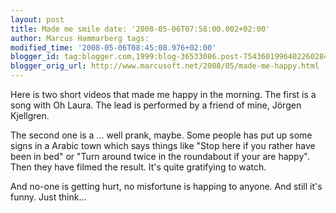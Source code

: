 ```yaml
---
layout: post
title: Made me smile date: '2008-05-06T07:58:00.002+02:00'
author: Marcus Hammarberg tags:
modified_time: '2008-05-06T08:45:08.976+02:00'
blogger_id: tag:blogger.com,1999:blog-36533086.post-7543601996402260284
blogger_orig_url: http://www.marcusoft.net/2008/05/made-me-happy.html
---
```



Here is two short videos that made me happy in the morning. The first is
a song with Oh Laura. The lead is performed by a friend of mine, Jörgen
Kjellgren.

<div
id="scid:5737277B-5D6D-4f48-ABFC-DD9C333F4C5D:b292fb92-a175-4d2e-9656-f99f72ca9110"
class="wlWriterSmartContent"
style="PADDING-RIGHT: 0px; DISPLAY: inline; PADDING-LEFT: 0px; PADDING-BOTTOM: 0px; MARGIN: 0px; PADDING-TOP: 0px">



</div>

The second one is a ... well prank, maybe. Some people has put up some
signs in a Arabic town which says things like "Stop here if you rather
have been in bed" or "Turn around twice in the roundabout if your are
happy". Then they have filmed the result. It's quite gratifying to
watch.

<div
id="scid:5737277B-5D6D-4f48-ABFC-DD9C333F4C5D:e5bb93d2-ab33-4580-92a0-5ecf566d9a82"
class="wlWriterSmartContent"
style="PADDING-RIGHT: 0px; DISPLAY: inline; PADDING-LEFT: 0px; PADDING-BOTTOM: 0px; MARGIN: 0px; PADDING-TOP: 0px">



</div>

And no-one is getting hurt, no misfortune is happing to anyone. And
still it's funny. Just think...
